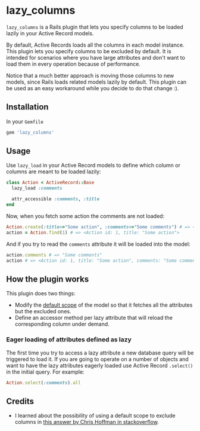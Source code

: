 # lazy_columns

`lazy_columns` is a Rails plugin that lets you specify columns to be loaded lazily in your Active Record models.

By default, Active Records loads all the columns in each model instance. This plugin lets you specify columns to be excluded by default. It is intended for scenarios where you have large attributes and don't want to load them in every operation because of performance.

Notice that a much better approach is moving those columns to new models, since Rails loads related models lazily by default. This plugin can be used as an easy workaround while you decide to do that change :). 

## Installation

In your `Gemfile`

```ruby
gem 'lazy_columns'
```

## Usage

Use `lazy_load` in your Active Record models to define which column or columns are meant to be loaded lazily:

```ruby
class Action < ActiveRecord::Base
  lazy_load :comments

  attr_accessible :comments, :title
end
```

Now, when you fetch some action the comments are not loaded:

```ruby
Action.create(:title=>"Some action", :comments=>"Some comments") # => <Action id: 1...>
action = Action.find(1) # => <Action id: 1, title: "Some action">
```

And if you try to read the `comments` attribute it will be loaded into the model:

```ruby
action.comments # => "Some comments"
action # => <Action id: 1, title: "Some action", comments: "Some comments" 
```

## How the plugin works

This plugin does two things:

- Modify the [default scope](http://apidock.com/rails/ActiveRecord/Base/default_scope/class) of the model so that it fetches all the attributes but the excluded ones.
- Define an accessor method per lazy attribute that will reload the corresponding column under demand.

### Eager loading of attributes defined as lazy

The first time you try to access a lazy attribute a new database query will be triggered to load it. If you are going to operate on a number of objects and want to have the lazy attributes eagerly loaded use Active Record `.select()` in the initial query. For example:

```ruby
Action.select(:comments).all 
```

## Credits

- I learned about the possibility of using a default scope to exclude columns in [this answer by Chris Hoffman in stackoverflow](http://stackoverflow.com/questions/95061/stop-activerecord-from-loading-blob-column/3274347#3274347).



